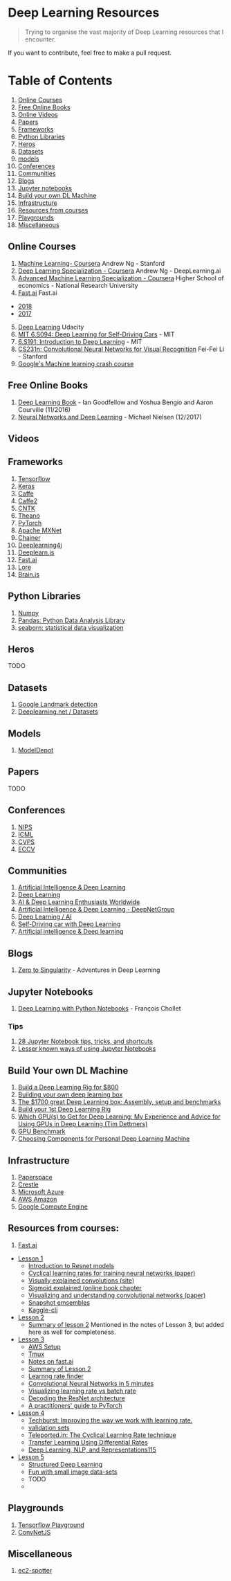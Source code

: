 # Deep Learning Resources

>Trying to organise the vast majority of Deep Learning resources that I encounter.

If you want to contribute, feel free to make a pull request.

# Table of Contents

1. [Online Courses](#online-courses)
2. [Free Online Books](#free-online-books)
3. [Online Videos](#videos)
4. [Papers](#papers)
5. [Frameworks](#frameworks)
6. [Python Libraries](#python-libraries)
6. [Heros](#heros)
7. [Datasets](#datasets)
8. [models](#models)
8. [Conferences](#conferences)
9. [Communities](#communities)
10. [Blogs](#blogs)
11. [Jupyter notebooks](#jupyter-notebooks)
12. [Build your own DL Machine](#build-your-own-dl-machine)
13. [Infrastructure](#infrastructure)
14. [Resources from courses](#resources-from-courses)
15. [Playgrounds](#playgrounds)
16. [Miscellaneous](#miscellaneous)


## Online Courses

1. [Machine Learning- Coursera](https://www.coursera.org/learn/machine-learning/) Andrew Ng - Stanford
2. [Deep Learning Specialization - Coursera](https://www.deeplearning.ai/) Andrew Ng - DeepLearning.ai
3. [Advanced Machine Learning Specialization - Coursera](https://www.coursera.org/specializations/aml) Higher School of economics - National Research University
4. [Fast.ai](http://www.fast.ai/) Fast.ai
  * [2018](http://course.fast.ai/)
  * [2017](http://course17.fast.ai/)
5. [Deep Learning](https://classroom.udacity.com/courses/ud730) Udacity
6. [MIT 6.S094: Deep Learning for Self-Driving Cars](https://selfdrivingcars.mit.edu/) - MIT
7. [6.S191: Introduction to Deep Learning](http://introtodeeplearning.com/) - MIT
8. [CS231n: Convolutional Neural Networks for Visual Recognition](http://vision.stanford.edu/teaching/cs231n/syllabus.html) Fei-Fei Li - Stanford
9. [Google's Machine learning crash course](https://developers.google.com/machine-learning/crash-course/)

## Free Online Books
1. [Deep Learning Book](http://www.deeplearningbook.org/) - Ian Goodfellow and Yoshua Bengio and Aaron Courville (11/2016)
2. [Neural Networks and Deep Learning](http://neuralnetworksanddeeplearning.com/) - Michael Nielsen (12/2017)

## Videos


## Frameworks
1. [Tensorflow](https://www.tensorflow.org/)
2. [Keras](https://keras.io/)
3. [Caffe](http://caffe.berkeleyvision.org/)
4. [Caffe2](https://caffe2.ai)
5. [CNTK](https://github.com/Microsoft/CNTK)
6. [Theano](http://www.deeplearning.net/software/theano/)
7. [PyTorch](http://pytorch.org/)
8. [Apache MXNet](http://mxnet.incubator.apache.org/)
9. [Chainer](https://chainer.org/)
10. [Deeplearning4j](https://deeplearning4j.org/)
11. [Deeplearn.js](https://deeplearnjs.org/)
12. [Fast.ai](https://github.com/fastai/fastai)
13. [Lore](https://github.com/instacart/lore)
14. [Brain.js](https://github.com/BrainJS)

## Python Libraries
1. [Numpy](http://www.numpy.org/)
2. [Pandas: Python Data Analysis Library](https://pandas.pydata.org/)
3. [seaborn: statistical data visualization](https://seaborn.pydata.org/)

## Heros
TODO

## Datasets 
1. [Google Landmark detection](https://research.googleblog.com/2018/03/google-landmarks-new-dataset-and.html)
2. [Deeplearning.net / Datasets](http://deeplearning.net/datasets/)

## Models
1. [ModelDepot](https://modeldepot.io)

## Papers
TODO

## Conferences
1. [NIPS](https://nips.cc/)
2. [ICML](https://icml.cc/)
3. [CVPS](http://cvpr2018.thecvf.com/)
4. [ECCV](https://eccv2018.org/)

## Communities
1. [Artificial Intelligence & Deep Learning](https://www.facebook.com/groups/DeepNetGroup)
2. [Deep Learning](https://www.facebook.com/groups/DeepLearnng)
3. [AI & Deep Learning Enthusiasts Worldwide](https://www.facebook.com/groups/AI.DL.Enthusiasts/)
4. [Artificial Intelligence & Deep Learning - DeepNetGroup](https://www.facebook.com/groups/DeepNetGroup/)
5. [Deep Learning / AI](https://www.facebook.com/groups/1738168866424224/)
6. [Self-Driving car with Deep Learning](https://www.facebook.com/groups/sdcdl/)
7. [Artificial intelligence & Deep learning](https://www.facebook.com/groups/AIStories/)

## Blogs
1. [Zero to Singularity](https://www.zerotosingularity.com) - Adventures in Deep Learning

## Jupyter Notebooks
1. [Deep Learning with Python Notebooks](https://github.com/fchollet/deep-learning-with-python-notebooks) - François Chollet

### Tips
1. [28 Jupyter Notebook tips, tricks, and shortcuts](https://www.dataquest.io/blog/jupyter-notebook-tips-tricks-shortcuts/)
2. [Lesser known ways of using Jupyter Notebooks](https://blog.dominodatalab.com/lesser-known-ways-of-using-notebooks/)

## Build Your own DL Machine
1. [Build a Deep Learning Rig for $800](https://towardsdatascience.com/build-a-deep-learning-rig-for-800-4434e21a424f)
2. [Building your own deep learning box](https://towardsdatascience.com/building-your-own-deep-learning-box-47b918aea1eb)
3. [The $1700 great Deep Learning box: Assembly, setup and benchmarks](https://blog.slavv.com/the-1700-great-deep-learning-box-assembly-setup-and-benchmarks-148c5ebe6415)
4. [Build your 1st Deep Learning Rig](https://blog.prolego.io/build-your-1st-deep-learning-rig-6f749f63798d)
5. [Which GPU(s) to Get for Deep Learning: My Experience and Advice for Using GPUs in Deep Learning (Tim Dettmers)](http://timdettmers.com/2017/04/09/which-gpu-for-deep-learning/)
6. [GPU Benchmark](http://gpu.userbenchmark.com/)
7. [Choosing Components for Personal Deep Learning Machine](https://medium.com/mlreview/choosing-components-for-personal-deep-learning-machine-56bae813e34a)

## Infrastructure
1. [Paperspace](https://www.paperspace.com)
2. [Crestle](https://www.crestle.com)
3. [Microsoft Azure](https://portal.azure.com)
4. [AWS Amazon](https://aws.amazon.com)
5. [Google Compute Engine](https://cloud.google.com)

## Resources from courses:
1. [Fast.ai](course.fast.ai)
  * [Lesson 1](http://course.fast.ai/lessons/lesson1.html)
    * [Introduction to Resnet models](https://github.com/KaimingHe/deep-residual-networks)
    * [Cyclical learning rates for training neural networks (paper)](http://arxiv.org/abs/1506.01186)
    * [Visually explained convolutions (site)](http://setosa.io/ev/image-kernels/)
    * [Sigmoid explained (online book chapter](http://neuralnetworksanddeeplearning.com/chap4.html)
    * [Visualizing and understanding convolutional networks (paper)](https://cs.nyu.edu/~fergus/papers/zeilerECCV2014.pdf)
    * [Snapshot emsembles](https://arxiv.org/abs/1704.00109)
    * [Kaggle-cli](https://github.com/floydwch/kaggle-cli)
  * [Lesson 2](http://course.fast.ai/lessons/lesson2.html)
    * [Summary of lesson 2](https://medium.com/@apiltamang/case-study-a-world-class-image-classifier-for-dogs-and-cats-err-anything-9cf39ee4690e) Mentioned in the notes of Lesson 3, but added here as well for completeness.
  * [Lesson 3](http://course.fast.ai/lessons/lesson3.html)
    * [AWS Setup](https://github.com/reshamas/fastai_deeplearn_part1/blob/master/tools/aws_ami_gpu_setup.md)
    * [Tmux](https://github.com/reshamas/fastai_deeplearn_part1/blob/master/tools/tmux.md)
    * [Notes on fast.ai](https://github.com/reshamas/fastai_deeplearn_part1/tree/master/tools)
    * [Summary of Lesson 2](https://medium.com/@apiltamang/case-study-a-world-class-image-classifier-for-dogs-and-cats-err-anything-9cf39ee4690e)
    * [Learnng rate finder](https://medium.com/@surmenok/estimating-optimal-learning-rate-for-a-deep-neural-network-ce32f2556ce0)
    * [Convolutional Neural Networks in 5 minutes](https://medium.com/@init_27/convolutional-neural-network-in-5-minutes-8f867eb9ca39)
    * [Visualizing learning rate vs batch rate](https://miguel-data-sc.github.io/2017-11-05-first/)
    * [Decoding the ResNet architecture](http://teleported.in/posts/decoding-resnet-architecture/)
    * [A practitioners' guide to PyTorch](https://medium.com/@radekosmulski/a-practitioners-guide-to-pytorch-1d0f6a238040)
  * [Lesson 4](http://course.fast.ai/lessons/lesson4.html)
    * [Techburst: Improving the way we work with learning rate.](https://techburst.io/improving-the-way-we-work-with-learning-rate-5e99554f163b)
    * [validation sets](http://www.fast.ai/2017/11/13/validation-sets/)
    * [Teleported.in: The Cyclical Learning Rate technique](http://teleported.in/posts/cyclic-learning-rate/)
    * [Transfer Learning Using Differential Rates](https://towardsdatascience.com/transfer-learning-using-differential-learning-rates-638455797f00)
    * [Deep Learning, NLP, and Representations115](http://colah.github.io/posts/2014-07-NLP-RNNs-Representations/)
  * [Lesson 5](http://course.fast.ai/lessons/lesson5.html)
    * [Structured Deep Learning](https://towardsdatascience.com/structured-deep-learning-b8ca4138b848)
    * [Fun with small image data-sets](https://towardsdatascience.com/fun-with-small-image-data-sets-part-2-54d683ca8c96)
    * TODO
    * 
    
## Playgrounds
1. [Tensorflow Playground](http://playground.tensorflow.org/)
2. [ConvNetJS](https://cs.stanford.edu/people/karpathy/convnetjs/)

## Miscellaneous
1. [ec2-spotter](https://github.com/atramos/ec2-spotter)
